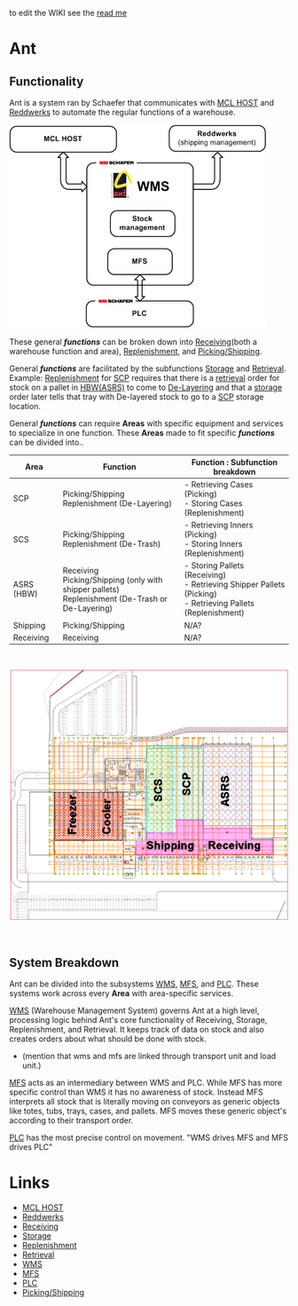 to edit the WIKI see the [read me](ReadMe.md)
# **Ant**

## Functionality

Ant is a system ran by Schaefer that communicates with [MCL HOST](./MCLHOST/MCLHOST.md) and [Reddwerks](./Reddwerks/Reddwerks.md) to automate the regular functions of a warehouse.

![Alt Text](AntAndSurroundingSystems.png)

These general ***functions*** can be broken down into [Receiving](./Areas/Receiving/Receiving.md)(both a warehouse function and area), [Replenishment](./Replenishment/Replenishment.md), and [Picking/Shipping](./Picking_Shipping/Picking_Shipping.md).

General ***functions*** are facilitated by the subfunctions [Storage](./Storage/Storage.md) and [Retrieval](./Retrieval/Retrieval.md). Example: [Replenishment](./Replenishment/Replenishment.md) for [SCP](./Areas/SCP/SCP.md) requires that there is a [retrieval](./Retrieval/Retrieval.md) order for stock on a pallet in [HBW(ASRS)](./Areas/HBW.md) to come to [De-Layering](./Areas/SCP/De-Layering/De-Layering.md) and that a [storage](./Storage/Storage.md) order later tells that tray with De-layered stock to go to a [SCP](./Areas/SCP/SCP.md) storage location.

General ***functions*** can require **Areas** with specific equipment and services to specialize in one function. These **Areas** made to fit specific ***functions*** can be divided into..

| Area      | Function | Function : Subfunction breakdown
| ----------- | ----------- |---------|
| SCP      | Picking/Shipping <br> Replenishment (De-Layering)  |  - Retrieving Cases (Picking)<br>- Storing Cases (Replenishment)
| SCS      | Picking/Shipping <br> Replenishment (De-Trash)      |  - Retrieving Inners (Picking)<br> -  Storing Inners (Replenishment)
| ASRS (HBW)      | Receiving <br> Picking/Shipping (only with shipper pallets) <br> Replenishment (De-Trash or De-Layering)      | - Storing Pallets (Receiving) <br> - Retrieving Shipper Pallets (Picking) <br> - Retrieving Pallets (Replenishment) 
| Shipping      | Picking/Shipping       |  N/A?
| Receiving      | Receiving       |    N/A?



<br>

![Alt Text](./Areas/AreasOverview.png)


<br>

## System Breakdown

Ant can be divided into the subsystems [WMS](./WMS/WMS.md), [MFS](./MFS/MFS.md), and [PLC](./PLC/PLC.md). These systems work across every **Area** with area-specific services.

[WMS](./WMS/WMS.md) (Warehouse Management System) governs Ant at a high level, processing logic behind Ant's core functionality of Receiving, Storage, Replenishment, and Retrieval. It keeps track of data on stock and also creates orders about what should be done with stock.

- (mention that wms and mfs are linked through transport unit and load unit.)


[MFS](./MFS/MFS.md) acts as an intermediary between WMS and PLC. While MFS has more specific control than WMS it has no awareness of stock. Instead MFS interprets all stock that is literally moving on conveyors as generic objects like totes, tubs, trays, cases, and pallets. MFS moves these generic object's according to their transport order.  

[PLC](./PLC/PLC.md) has the most precise control on movement. "WMS drives MFS and MFS drives PLC"





# Links
- [MCL HOST](./MCLHOST/MCLHOST.md)
- [Reddwerks](./Reddwerks/Reddwerks.md)
- [Receiving](./Receiving/Receiving.md)
- [Storage](./Storage/Storage.md)
- [Replenishment](./Replenishment/Replenishment.md)
- [Retrieval](./Retrieval/Retrieval.md)
- [WMS](./WMS/WMS.md)
- [MFS](./MFS/MFS.md)
- [PLC](./PLC/PLC.md)
- [Picking/Shipping](./Picking_Shipping/Picking_Shipping.md)